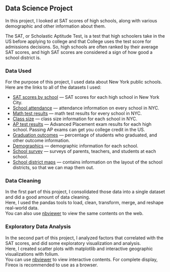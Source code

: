 ## Data Science Project
In this project, I looked at SAT scores of high schools, along with various demographic and other information about them.

The SAT, or Scholastic Aptitude Test, is a test that high schoolers take in the US before applying to college and that College uses the test score for admissions decisions. So, high schools are often ranked by their average SAT scores, and high SAT scores are considered a sign of how good a school district is.  
### Data Used
For the purpose of this project, I used data about New York public schools.  
Here are the links to all of the datasets I used:  
* [SAT scores by school](https://data.cityofnewyork.us/Education/2012-SAT-Results/f9bf-2cp4) — SAT scores for each high school in New York City.
* [School attendance](https://data.cityofnewyork.us/Education/School-Attendance-and-Enrollment-Statistics-by-Dis/7z8d-msnt) — attendance information on every school in NYC.
* [Math test results](https://data.cityofnewyork.us/Education/NYS-Math-Test-Results-By-Grade-2006-2011-School-Le/jufi-gzgp) — math test results for every school in NYC.
* [Class size](https://data.cityofnewyork.us/Education/2010-2011-Class-Size-School-level-detail/urz7-pzb3) — class size information for each school in NYC.
* [AP test results](https://data.cityofnewyork.us/Education/AP-College-Board-2010-School-Level-Results/itfs-ms3e) — Advanced Placement exam results for each high school. Passing AP exams can get you college credit in the US.
* [Graduation outcomes](https://data.cityofnewyork.us/Education/Graduation-Outcomes-Classes-Of-2005-2010-School-Le/vh2h-md7a) — percentage of students who graduated, and other outcome information.
* [Demographics](https://data.cityofnewyork.us/Education/School-Demographics-and-Accountability-Snapshot-20/ihfw-zy9j) — demographic information for each school.
* [School survey](https://data.cityofnewyork.us/Education/NYC-School-Survey-2011/mnz3-dyi8) — surveys of parents, teachers, and students at each school.
* [School district maps](https://data.cityofnewyork.us/Education/School-Districts/r8nu-ymqj) — contains information on the layout of the school districts, so that we can map them out.
### Data Cleaning
In the first part of this project, I consolidated those data into a single dataset and did a good amount of data cleaning.  
Here, I used the pandas tools to load, clean, transform, merge, and reshape real-world data.  
You can also use [nbviewer](https://nbviewer.jupyter.org/github/kimumas/Storytelling-with-data/blob/master/Part%201%20-%20Data%20Cleaning.ipynb) to view the same contents on the web.
### Exploratory Data Analysis
In the second part of this project, I analyzed factors that correlated with the SAT scores, and did some exploratory visualization and analysis.  
Here, I created scatter plots with matplotlib and interactive geographic visualizations with folium.  
You can use [nbviewer](https://nbviewer.jupyter.org/github/kimumas/Storytelling-with-data/blob/master/Part%202%20-%20Explanatory%20Data%20Analysis.ipynb) to view interactive contents. For complete display, Fireox is recommended to use as a browser.
